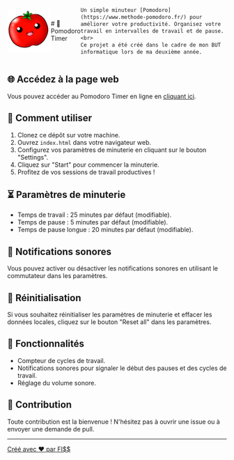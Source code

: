 <div style="display: flex; align-items: center;">
  <img src="assets/img/icon-pomodoro.png" alt="Pomodoro Timer Icon" width="100" height="100">
  <p>
    # 🍅 Pomodoro Timer

    Un simple minuteur [Pomodoro](https://www.methode-pomodoro.fr/) pour améliorer votre productivité. Organisez votre travail en intervalles de travail et de pause.<br>
    Ce projet a été créé dans le cadre de mon BUT informatique lors de ma deuxième année.
  </p>
</div>

## 🌐 Accédez à la page web

Vous pouvez accéder au Pomodoro Timer en ligne en [cliquant ici](https://0lrnx.github.io/Pomodoro-timer/).

## 🚀 Comment utiliser

1. Clonez ce dépôt sur votre machine.
2. Ouvrez `index.html` dans votre navigateur web.
3. Configurez vos paramètres de minuterie en cliquant sur le bouton "Settings".
4. Cliquez sur "Start" pour commencer la minuterie.
5. Profitez de vos sessions de travail productives !

## ⏳ Paramètres de minuterie

- Temps de travail : 25 minutes par défaut (modifiable).
- Temps de pause : 5 minutes par défaut (modifiable).
- Temps de pause longue : 20 minutes par défaut (modifiable).

## 🔔 Notifications sonores

Vous pouvez activer ou désactiver les notifications sonores en utilisant le commutateur dans les paramètres.

## 🔄 Réinitialisation

Si vous souhaitez réinitialiser les paramètres de minuterie et effacer les données locales, cliquez sur le bouton "Reset all" dans les paramètres.

## 🌟 Fonctionnalités

- Compteur de cycles de travail.
- Notifications sonores pour signaler le début des pauses et des cycles de travail.
- Réglage du volume sonore.

## 📝 Contribution

Toute contribution est la bienvenue ! N'hésitez pas à ouvrir une issue ou à envoyer une demande de pull. 

---

[Créé avec ❤️ par FI$$](https://github.com/0LrNx)
